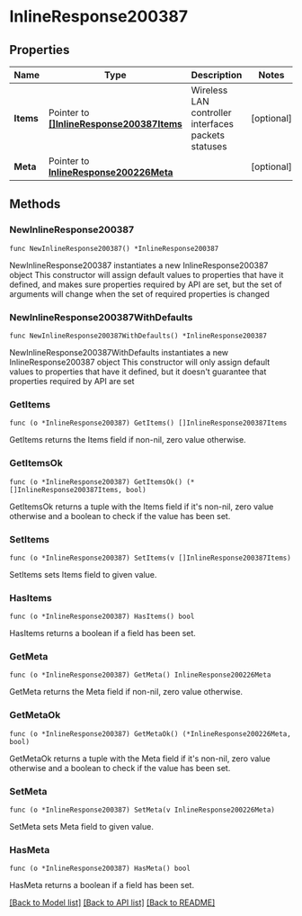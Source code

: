 # InlineResponse200387

## Properties

Name | Type | Description | Notes
------------ | ------------- | ------------- | -------------
**Items** | Pointer to [**[]InlineResponse200387Items**](InlineResponse200387Items.md) | Wireless LAN controller interfaces packets statuses | [optional] 
**Meta** | Pointer to [**InlineResponse200226Meta**](InlineResponse200226Meta.md) |  | [optional] 

## Methods

### NewInlineResponse200387

`func NewInlineResponse200387() *InlineResponse200387`

NewInlineResponse200387 instantiates a new InlineResponse200387 object
This constructor will assign default values to properties that have it defined,
and makes sure properties required by API are set, but the set of arguments
will change when the set of required properties is changed

### NewInlineResponse200387WithDefaults

`func NewInlineResponse200387WithDefaults() *InlineResponse200387`

NewInlineResponse200387WithDefaults instantiates a new InlineResponse200387 object
This constructor will only assign default values to properties that have it defined,
but it doesn't guarantee that properties required by API are set

### GetItems

`func (o *InlineResponse200387) GetItems() []InlineResponse200387Items`

GetItems returns the Items field if non-nil, zero value otherwise.

### GetItemsOk

`func (o *InlineResponse200387) GetItemsOk() (*[]InlineResponse200387Items, bool)`

GetItemsOk returns a tuple with the Items field if it's non-nil, zero value otherwise
and a boolean to check if the value has been set.

### SetItems

`func (o *InlineResponse200387) SetItems(v []InlineResponse200387Items)`

SetItems sets Items field to given value.

### HasItems

`func (o *InlineResponse200387) HasItems() bool`

HasItems returns a boolean if a field has been set.

### GetMeta

`func (o *InlineResponse200387) GetMeta() InlineResponse200226Meta`

GetMeta returns the Meta field if non-nil, zero value otherwise.

### GetMetaOk

`func (o *InlineResponse200387) GetMetaOk() (*InlineResponse200226Meta, bool)`

GetMetaOk returns a tuple with the Meta field if it's non-nil, zero value otherwise
and a boolean to check if the value has been set.

### SetMeta

`func (o *InlineResponse200387) SetMeta(v InlineResponse200226Meta)`

SetMeta sets Meta field to given value.

### HasMeta

`func (o *InlineResponse200387) HasMeta() bool`

HasMeta returns a boolean if a field has been set.


[[Back to Model list]](../README.md#documentation-for-models) [[Back to API list]](../README.md#documentation-for-api-endpoints) [[Back to README]](../README.md)


